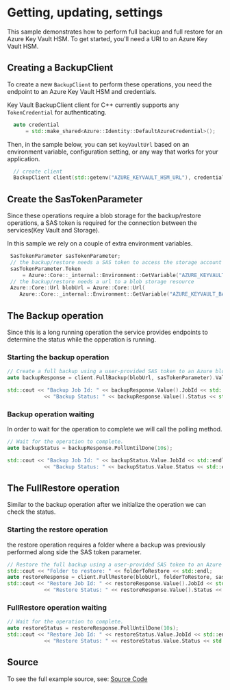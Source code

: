 # Getting, updating, settings

This sample demonstrates how to perform full backup and full restore for an Azure Key Vault HSM.
To get started, you'll need a URI to an Azure Key Vault HSM.

## Creating a BackupClient

To create a new `BackupClient` to perform these operations, you need the endpoint to an Azure Key Vault HSM and credentials.

Key Vault BackupClient client for C++ currently supports any `TokenCredential` for authenticating.

```cpp 
  auto credential
      = std::make_shared<Azure::Identity::DefaultAzureCredential>();
```

Then, in the sample below, you can set `keyVaultUrl` based on an environment variable, configuration setting, or any way that works for your application.

```cpp 
  // create client
  BackupClient client(std::getenv("AZURE_KEYVAULT_HSM_URL"), credential);
```
## Create the SasTokenParameter

Since these operations require a blob storage for the backup/restore operations, a SAS token is required for the connection between the services(Key Vault and Storage).  

In this sample we rely on a couple of extra environment variables. 

```cpp
 SasTokenParameter sasTokenParameter;
 // the backup/restore needs a SAS token to access the storage account
 sasTokenParameter.Token
     = Azure::Core::_internal::Environment::GetVariable("AZURE_KEYVAULT_BACKUP_TOKEN");
 // the backup/restore needs a url to a blob storage resource
 Azure::Core::Url blobUrl = Azure::Core::Url(
    Azure::Core::_internal::Environment::GetVariable("AZURE_KEYVAULT_BACKUP_URL"));
```

## The Backup operation 

Since this is a long running operation the service provides endpoints to determine the status while the opperation is running. 

### Starting the backup operation

```cpp
// Create a full backup using a user-provided SAS token to an Azure blob storage container.
auto backupResponse = client.FullBackup(blobUrl, sasTokenParameter).Value;

std::cout << "Backup Job Id: " << backupResponse.Value().JobId << std::endl
            << "Backup Status: " << backupResponse.Value().Status << std::endl;
```

### Backup operation waiting 

In order to wait for the operation to complete we will call the polling method.

```cpp
// Wait for the operation to complete.
auto backupStatus = backupResponse.PollUntilDone(10s);

std::cout << "Backup Job Id: " << backupStatus.Value.JobId << std::endl
            << "Backup Status: " << backupStatus.Value.Status << std::endl;
```

## The FullRestore operation

Similar to the backup operation after we initialize the operation we can check the status. 

### Starting the restore operation 

the restore operation requires a folder where a backup was previously performed along side the SAS token parameter. 
```cpp
// Restore the full backup using a user-provided SAS token to an Azure blob storage container.
std::cout << "Folder to restore: " << folderToRestore << std::endl;
auto restoreResponse = client.FullRestore(blobUrl, folderToRestore, sasTokenParameter).Value;
std::cout << "Restore Job Id: " << restoreResponse.Value().JobId << std::endl
            << "Restore Status: " << restoreResponse.Value().Status << std::endl;
```

### FullRestore operation waiting

```cpp
// Wait for the operation to complete.
auto restoreStatus = restoreResponse.PollUntilDone(10s);
std::cout << "Restore Job Id: " << restoreStatus.Value.JobId << std::endl
            << "Restore Status: " << restoreStatus.Value.Status << std::endl;
```
## Source

To see the full example source, see:
[Source Code](https://github.com/Azure/azure-sdk-for-cpp/tree/main/sdk/keyvault/azure-security-keyvault-administration/samples/sample2-full-backup-restore)
